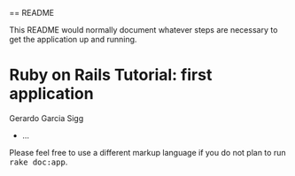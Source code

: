 == README

This README would normally document whatever steps are necessary to get the
application up and running.

# Ruby on Rails Tutorial: first application
Gerardo Garcia Sigg

* ...


Please feel free to use a different markup language if you do not plan to run
<tt>rake doc:app</tt>.

